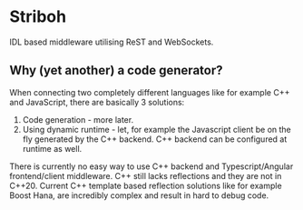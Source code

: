 # Striboh
IDL based middleware utilising ReST and WebSockets.

## Why (yet another) a code generator?
When connecting two completely different languages like for example C++ and JavaScript, there are basically 3 solutions:
1) Code generation - more later.
2) Using dynamic runtime - let, for example the Javascript client be on the fly generated by the C++ backend. C++ backend 
   can be configured at runtime as well.

There is currently no easy way to use C++ backend and Typescript/Angular frontend/client middleware.
C++ still lacks reflections and they are not in C++20. Current C++ template based reflection 
solutions like for example Boost Hana, are incredibly complex and result in hard to debug code. 
